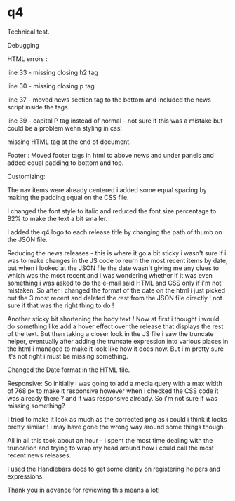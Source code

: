 # q4
Technical test.

Debugging

HTML errors : 

line 33 - missing closing h2 tag 

line 30 - missing closing p tag

line 37 - moved news section tag to the bottom and included the news script inside the tags.

line 39 - capital P tag instead of normal - not sure if this was a mistake but could be a problem wehn styling in css!

missing HTML tag at the end of document.

Footer :
Moved footer tags in html to above news and under panels and added equal padding to bottom and top.

Customizing:

The nav items were already centered i added some equal spacing by making the padding equal on the CSS file.

I changed the font style to italic and reduced the font size percentage to 82% to make the text a bit smaller.

I added the q4 logo to each release title by changing the path of thumb on the JSON file.

Reducing the news releases - this is where it go a bit sticky i wasn't sure if i was to make changes in the JS code to reurn the most recent items by date, but when i looked at the JSON file the date wasn't giving me any clues to which was the most recent and i was wondering whether if it was even something i was asked to do the e-mail said HTML and CSS only if i'm not mistaken. So after i changed the format of the date on the html i just picked out the 3 most recent and deleted the rest from the JSON file directly ! not sure if that was the right thing to do !

Another sticky bit shortening the body text ! Now at first i thought i would do something like add a hover effect over the release that displays the rest of the text. But then taking a closer look in the JS file i saw the truncate helper, eventually after adding the truncate expression into various places in the html i managed to make it look like how it does now. But i'm pretty sure it's not right i must be missing something.

Changed the Date format in the HTML file.

Responsive:
So initially i was going to add a media query with a max width of 768 px to make it responsive however when i checked the CSS code it was already there ? and it was responsive already. So i'm not sure if was missing something?


I tried to make it look as much as the corrected png as i could i think it looks pretty similar ! i may have gone the wrong way around some things though.

All in all this took about an hour - i spent the most time dealing with the truncation and trying to wrap my head around how i could call the most recent news releases.

I used the Handlebars docs to get some clarity on registering helpers and expressions.

Thank you in advance for reviewing this means a lot!
